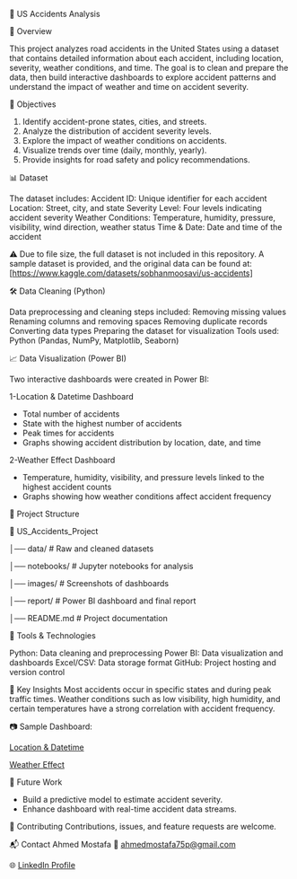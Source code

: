 🚗 US Accidents Analysis

📌 Overview

This project analyzes road accidents in the United States using a dataset that contains detailed information about each accident, including location, severity, weather conditions, and time.
The goal is to clean and prepare the data, then build interactive dashboards to explore accident patterns and understand the impact of weather and time on accident severity.



🎯 Objectives

1. Identify accident-prone states, cities, and streets.
2. Analyze the distribution of accident severity levels.
3. Explore the impact of weather conditions on accidents.
4. Visualize trends over time (daily, monthly, yearly).
5. Provide insights for road safety and policy recommendations.



📊 Dataset

The dataset includes:
Accident ID: Unique identifier for each accident
Location: Street, city, and state
Severity Level: Four levels indicating accident severity
Weather Conditions: Temperature, humidity, pressure, visibility, wind direction, weather status
Time & Date: Date and time of the accident

⚠️ Due to file size, the full dataset is not included in this repository.
A sample dataset is provided, and the original data can be found at: [https://www.kaggle.com/datasets/sobhanmoosavi/us-accidents]



🛠️ Data Cleaning (Python)

Data preprocessing and cleaning steps included:
Removing missing values
Renaming columns and removing spaces
Removing duplicate records
Converting data types
Preparing the dataset for visualization
Tools used: Python (Pandas, NumPy, Matplotlib, Seaborn)



📈 Data Visualization (Power BI)

Two interactive dashboards were created in Power BI:

1-Location & Datetime Dashboard

 * Total number of accidents
 * State with the highest number of accidents
 * Peak times for accidents
 * Graphs showing accident distribution by location, date, and time

2-Weather Effect Dashboard

 * Temperature, humidity, visibility, and pressure levels linked to the highest accident counts
 * Graphs showing how weather conditions affect accident frequency



📂 Project Structure

📁 US_Accidents_Project

│── data/ # Raw and cleaned datasets


│── notebooks/ # Jupyter notebooks for analysis


│── images/ # Screenshots of dashboards


│── report/ # Power BI dashboard and final report


│── README.md # Project documentation



🚀 Tools & Technologies

Python: Data cleaning and preprocessing
Power BI: Data visualization and dashboards
Excel/CSV: Data storage format
GitHub: Project hosting and version control



📌 Key Insights
Most accidents occur in specific states and during peak traffic times.
Weather conditions such as low visibility, high humidity, and certain temperatures have a strong correlation with accident frequency.




📷 Sample Dashboard:

[Location & Datetime](https://github.com/ahmed75p/US_Accidents_Analysis/blob/main/images/Screenshot%20.png)


[Weather Effect](https://github.com/ahmed75p/US_Accidents_Analysis/blob/main/images/Screenshot%202025-09-10%20033948.png)


🔮 Future Work
- Build a predictive model to estimate accident severity.
- Enhance dashboard with real-time accident data streams.



🤝 Contributing
Contributions, issues, and feature requests are welcome.




📬 Contact
Ahmed Mostafa
📧 ahmedmostafa75p@gmail.com


🌐 [LinkedIn Profile](https://www.linkedin.com/in/ahmed-mostafa-841412250/)









